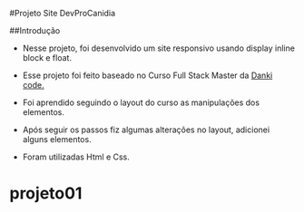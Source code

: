 #Projeto Site DevProCanidia

##Introdução


* Nesse projeto, foi desenvolvido um site responsivo usando display inline block e float.


* Esse projeto foi feito baseado no Curso Full Stack Master da [Danki code.](https://cursos.dankicode.com/)

* Foi aprendido seguindo o layout do curso as manipulações dos elementos. 

* Após seguir os passos fiz algumas alterações no layout, adicionei alguns elementos.

* Foram utilizadas Html e Css.




# projeto01
